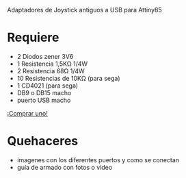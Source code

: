 Adaptadores de Joystick antiguos a USB para Attiny85

Requiere
========

* 2 Diodos zener 3V6
* 1 Resistencia 1,5KΩ 1/4W 
* 2 Resistencia 68Ω 1/4W
* 10 Resistencias de 10KΩ (para sega)
* 1 CD4021 (para sega)
* DB9 o DB15 macho
* puerto USB macho

<a href="https://maquinaslibres.noblogs.org/joystick-retros/">¡Comprar uno!</a>

Quehaceres
==========

* imagenes con los diferentes puertos y como se conectan
* guía de armado con fotos o video
